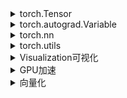 <details><summary>torch.Tensor</summary>
  
- 创建
  - torch.Tensor(rows,cols)  
  - torch.ones/torch.zeros/torch.eye(rows,cols)  
  - torch.arange(s,e,step)/torch.linspace(s,e,num)  
  - torch.rand/torch.randn(rows,cols) //0-1均匀分布，-1--1标准分布  
  - torch.normal(means,std,out)  //有问题,创建不了  
  - torch.randperm(n)//随机排列  
  - torch.is_tensor  
  - torch.set_default_tensor_type  
  - torch.numel  
  - tensor.size()/tensor.shape //尺寸  
  - tensor.dtype/tensor.type()//数据类型  
  - tensor.numel()//元素个数  
- 数据类型  
  - 8位 torch.CharTensor/torch.ByteTensor  
  - 16位 torch.ShortTensor/torch.cuda.HalfTensor  
  - 32位 torch.IntTensor/torch.FloatTensor  
  - 64位 torch.LongTensor/torch.DoubleTensor  
  - 类型转换 tensor.type()/tensor.type_as(tensor)  
- 常用操作  
  **从存储角度看，对tensor的操作分为两类：函数名以_结尾的是inplace方式, 即会修改调用者自己的数据。**  
  - tensor.view()//修改尺寸，保持元素不变，浅复制  
  - tensor.unsqueeze(n)//扩展维度，在n-1后插入新维度  
  - tensor.expand(dim1,dim2,dim3)//扩展维度为dim1,dim2,dim3  
  - tensor.expand_as(tensor)//扩展维度与后一tensor一致  
  - tensor.squeeze(n)//压缩第N维，N维维度必须是1  
  - tensor.squeeze()//压缩所有维度为1的维  
  - tensor.resize()//修改尺寸，尺寸比原来大，会分配新空间，比原来小，旧数据仍保存  
  - 索引操作  
    - 坐标 tensor[,],tensor[[],[],[]]    
    - 切片 tensor[:,:]  
    - 大切片 tensor[:,...]  
    - mask tensor[真值表]  
  - torch.cat(tensor,dimension=0,1)//拼接  
  - torch.gather(tensor,dim,index,out)//将tensor按dim维通过index索引的值聚合后，输出   
  - tensor.scatter_(dim,index,inputtensor)//按dim维通过index索引将inputtensor的值放入tensor  
  - tensor.gather(dim,index)//gather和scatter_是一对逆操作  
  - torch.index_select(input,dim,index)//按index和dim选取行或列  
  - torch.masked_select(input,mask)//根据mask选取  
  - torch.nonzero(input)//返回非零元素坐标  
  - torch.split(input,size,dim)//按dim分割，每块大小为size，不能整除，则最后一块小于size  
  - torch.stack(tensors,dim)//按dim堆叠tensors  
  - torch.t()/torch.transpose()//转置，浅复制  
  - torch.chunk(tensor,chunks,dim)//类似split,按dim分割，分成chunks块  
  - torch.unbind(tensor,dim)//按dim，每行或列为一个tensor，组成一个元组，并返回  
- 数学运算  
  - torch.sum  
  - torch.mean  
  - torch.std  
  - torch.clamp  
  - torch.max  
  - torch.min  
  - torch.ceil,torch.floor,torch.round   
  - torch.pow  
  - torch.sqrt  
  - torch.prod  
  - torch.eq,torch.ne,torch.gt,torch.ge,torch.lt,torch.le    
  - torch.equal  
  - +-/\*，均是element-wise，按元素运算方式  
  - 内积,tensor.dot(tensor)/torch.dot(tensor,tensor)//tensor必须是一维  
  - 矩阵乘法,tensor.mm(tensor)/torch.mm(tensor,tensor)//按线性代数矩阵乘法运算规则   
- tensor和numpy的转换  
  - torch.from_numpy(ndarray)  
  - torch.Tensor(ndarry)  
  - tensor.numpy()  
</details>

<details><summary>torch.autograd.Variable</summary>
  
- Variable数据结构：
  - 包含成员data，grad，grad_fn  
  - data:就是一个tensor  
  - grad:是一个variable,形状与data一致  
  - grad_fn:记录variable的来源操作，即variable是通过grad_fn记录的操作产生的，如果为None则说明是手动创建的  
            同时grad_fn也表示此variable的反向传播函数，如AddBackwardl,AcummulateGrad,None  
  - grad_fn.next_functions 前几个元素的grad_fn  
- Variable的创建  
  - Variable(tensor,requires_grad=True/False,volatile=True/False)  
  - requires_grad:bool值，指示需不需要求导此variable   
  - volatile:bool值，指示是否禁止求导此variable,优先级大于requires_grad  
    **注：新版本好像不用volatile了，用torch.no_grad**  
- Variable自动求导功能  
  - Variable.backward(grad_varialbes,retain_graph):根据计算图求出直至源头的梯度，**注：计算图是理解自动求导的重要概念**  
  - grad_variables即目标函数对此variable的梯度  
  - retain_graph：bool值，指示是否清空中间变量的梯度缓存  
    所以求导类似于
    ```python
    z.backward()
    y.backward(torch.autograd.grad(z.y))//两种方法是同一个意思，从z开始求导，和从y开始求导  
    ```
    backward计算完梯度后，用于临时存储中间变量的grad的变量即被释放，所以用variable.grad查不到中间变量的grad  
    可用`torch.autograd.grad(x,y)`手动计算，即x对y的grad  
    或用torch.autograd.Variable.register_hook(func(grad))函数返回一个句柄，func(grad)是关于此variable的gra的函数  
    每次在backward时，调用register_hook  
    ```python
    def variable_hook(grad):
      print('y的梯度： \r\n',grad)
    x = V(t.ones(3), requires_grad=True)
    w = V(t.rand(3), requires_grad=True)
    y = x * w
    hook_handle = y.register_hook(variable_hook)
    z = y.sum()
    z.backward()
    hook_handle.remove()
    ```
 - 若遇到不能通过autograd自动求导的情况，可通过手动写function来进行前向传播和后向传播  
   **待了解** 
</details>

<details><summary>torch.nn</summary>
  
- torch.nn.Module类的属性  
  **torch.nn.Module是torch.nn的核心数据结构，表示一个网络，可以是单层或多层，可以包含子网络。**    
  - self.\_parameters=OrderedDict()   //此网络中的Parameters，子网络的Parameters不在这里  
  - self.\_modules=OrderedDict()    //存储包含的子网络,子网络的子网络不在这里    
  - self.training=True      //模型是否训练模式的标志，默认为True  
  - self.\_buffers=OrderedDict()    //以下三个属性是在网络前向传播和后向传播中会利用到的    
                                      获取中间网络层的参数的函数类似之前提到的Variable hook技术  
                                      Variable.register_hook(fun(grad))  
                                      Module.register_backward_hook(fun(model,inut,output))  
  - self.\_forward_hooks=OrderedDict()  
  - self.\_backward_hooks=OrderedDict()  
  - torch.nn.Module.\_\_dict\_\_.get('属性')//返回属性，但是在self.\_parameters和self.\_modules中已有的属性  
                                              不会出现在torch.nn.Module.\_\_dict\_\_中  
                                              三者加起来是所有的parameters,和modules  
                                              modules.parameters() or modules.modules()  
- 创建网络
  ```python
  自定义简单网络模型示例,全连接层FClayer  
  class myFCNet(nn.Module):
    def __init__(self,in_features,out_features):
        super(myFCNet,self).__init__()    //也可以nn.Module.__init__(self)
        self.w=nn.Parameter(torch.randn(in_features,out_features))  
        self.b=nn.Parameter(torch.randn(out_features))

    def forward(self,x):
        x=x.mm(self.w)
        x=x+self.b.expand_as(x)
        return x
   ```
  - torch.nn.Module.parameters(),torch.nn.Module.named_parameters()//返回所有网络参数，返回所有网络参数名称和参数  
  - torch.nn.modules(),torch.nn.named_modules()//返回子网络  
  - torch.nn.Parameter(Variable)  //Parameter,Variable,tensor都是矩阵  
    tensor是纯数字只运用于计算，不能用于自动求导  
    variable是对tensor的封装，记录有梯度相关信息，可用于自动求导  
    Parameter是对Variable的子类，默认requires_grad是True(因Parameter是学习的参数肯定要求导)  
    另Parameter在用于Module中时，Module可以根据Parameter的属性进行自动识别等.Variable不行因为缺少这些属性  
  ```python
  自定义含有子网络的网络模型示例,多层感知机MLP  
  def myMLP(nn.Module):
      def __init__.(self,in_features,hidden_features,out_features):
          super(myMLP,self).__init__()
          self.layer1=myFCNet(in_features,hidden_features)
          self.layer2=myFCNet(hidden_layers,out_features)

      def forward(self,x):
          x=self.layer1(x)
          x=self.layer2(x)
          return x
  ```
  - torch.nn.Sequential
    是一类特殊的Module,不用再写forward函数，规定了网络结构后，默认一层一层往下传递  
    ```python
    Sequentila示例  
    net=torch.nn.Sequential(
        torch.nn.Conv2d(3,3,3),
        torch.nn.BatchNorm2d(3),
        torch.nn.Relu()
        )
    net.add_module('fc1',torch.nn.Linear(3,3))
    input=torch.randn(3,3)
    net(input)//自动一层一层传递  
    ```
  - torch.nn.ModuleList  
    也是一个Module，包含了一层或多层子网络的Module,但是不能依次进行传播  
    ```python
    ModuleList示例
    net=torch.nn.ModuleList([torch.nn.Linear(3,3),torch.nn.Linear(3,2),torch.nn.Dropout(0.5)])  
    input=torch.randn(3,3)
    net(input)//这样是错误的，因为不能一层一层传递会报错  
    for model in net:
        input=model(input)//正确  
    ```
- 常用的神经网络层，标准接口  
  - torch.nn.Conv2d  
  - torch.nn.Linear  
  - torch.nn.Dropout
  - torch.nn.MaxPool2d
- 激活函数  
  **激活函数也是基于Module实现，保存在torch.nn中**
  - torch.nn.Relu  
- loss损失函数torch.nn  
  **也是一类特殊的Module，保存在torch.nn中**  
  - 常用的loss损失函数  
    - torch.nn.CrossEntropyLoss()  
    - torch.nn.MSELoss()  
- optimizer优化器  
  **保存在torch.nn.optim中**  
  - 常用的优化器  
    - torch.optim.SGD()  
- torch.nn.functional纯函数    
  某些torch.nn.Module的功能在torch.nn.functional中也有相应接口，比如不需要参数学习的Module就可以使用functional  
  - torch.nn.functional.relu()  
  - torch.nn.functional.max_pool2d()  
- torch.nn.init初始化策略  
  - torch.nn.init.xavier_normal(Parameter)  
- torch.save,torch.load模型保存和加载  
  - torch.save(module.state_dict(),'xx.pth')//只保存参数  
  - torch.load('xx.pth')//加载参数  
  - module.load_state_dict(torch.load('xx.pth'),strict=True)//将加载的参数添加到模型中,strict默认为True  
                                    strict=False时，非严格加载参数，属性对应则加载，不对应不加载，保持原样  
- cpu与gpu加载时相互转换  
  torch.load(path,map_location=lambda storage,loc:storage)  
  torch.load(path,map_location=lambda storage,loc:storage.cuda(0))  
  torch.load(path,map_location={'cuda:0':'cuda:1'}  
</details>

<details><summary>torch.utils</summary>
  
- **数据抽象**torch.utils.data.Dataset  
  **将数据源整理成像列表一样的数据结构,元素内容可以(文件路径，label，特征点，图片数据...)**  
  主要是定义\_\_init\_\_,\_\_getitem\_\_,\_\_len\_\_三个函数  
  ```python
  简单数据加载定义示例  
  class myData(torch.utils.data.Dataset):
      def __init__(self,root,transforms=None):    //root目录下包含图片，图片命名分别包含'cat'，'dog'  
          self.imgpath=[os.path.join(root,path) for path in os.listdir(root)]  
          
      def __getitem__(self,index):
          img=self.imagepath[index]
          if 'cat' in img.split('/')[-1]:
              label=0
          else:
              label=1
          if transforms:
              img=PIL.Image.open(img)
              img=transform(img)
          return img,label
          
      def __len__(self):
         return len(self.imgpath)
  dataset=myData('./liaodi')
  dataset[0]                  //可以想使用list一样使用dataset，很方便  
  for path,label in dataset:
      print(path,label)
  ```
  **注:**
  - 高负载的操作放在__getitem__中，如加载图片等。
  - dataset中应尽量只包含只读对象，避免修改任何可变对象，利用多线程进行操作。
  ```
  第一点是因为多进程会并行的调用__getitem__函数，将负载高的放在__getitem__函数中能够实现并行加速。
  第二点是因为dataloader使用多进程加载，如果在 Dataset实现中使用了可变对象，可能会有意想不到的冲突。
  在多线程/多进程中，修改一个可变对象，需要加锁，但是dataloader的设计使得其很难加锁(在实际使用中也应尽量避免锁的存在)
  因此最好避免在dataset中修改可变对象。
  例如下面就是一个不好的例子，在多进程处理中self.num可能与预期不符，这种问题不会报错，因此难以发现。
  如果一定要修改可变对象，建议使用Python标准库Queue中的相关数据结构。

  class BadDataset(Dataset):
      def __init__(self):
          self.datas = range(100)
          self.num = 0 # 取数据的次数
      def __getitem__(self, index):
          self.num += 1
          return self.datas[index]
  ```
- **数据抽取**torch.utils.data.DataLoader  
  - DataLoader(dataset, batch_size=1, shuffle=False, sampler=None, num_workers=0, collate_fn=default_collate,   
    pin_memory=False,drop_last=False)  
    - dataset：加载的数据集(Dataset对象)  
    - batch_size：batch size  
    - shuffle:：是否将数据打乱  
    - sampler： 样本抽样，后续会详细介绍  
    - num_workers：使用多进程加载的进程数，0代表不使用多进程  
    - collate_fn： 如何将多个样本数据拼接成一个batch，一般使用默认的拼接方式即可  
    - pin_memory：是否将数据保存在pin memory区，pin memory中的数据转到GPU会快一些  
    - drop_last：dataset中的数据个数可能不是batch_size的整数倍，drop_last为True会将多出来不足一个batch的数据丢弃  
- torch.utils.data.sampler  
  在DataLoader中shuffle是sampler的一种，默认的sampler是SequentialSampler顺序采样即一个接一个采样  
  常用的还有：WeightedRandomSampler(weights,num_samplers,replacement=True)  
  当DataLoader中指定了sampler后，shuffle参数失效  
  - weights:样本的权重，越大选取几率越大  
  - num_samplers:总采样的数目//当采样数目==样本数目，且replacement=False时，意味样本每一个采一次都会采到  
                              那么WeightedRandSampler将失去意义。  
  - replacement:是否可重复选取                                                                                               
  
</details>

<details><summary>Visualization可视化</summary>
  
- Visdom类似matplotlib的画图工具  
  ```python
  import visdom
  vis=visdom.Visdom(env='test')
  vis.line(X,Y,Win='',name='')//横纵坐标，窗口名字，线的名字，重复两次，win命名相同，新图覆盖旧图    
  vis.line(X,Y,Win='',update='append',name'')//设置update方式为apend，数据更新，不覆盖原图  
  vis.updateTrace(X,Y,Win='',name='')//在同一个窗口上画一条新线    
  vis.image(ndarray，Win='')//接收一个numpy array的数据，并可视化为图片      
  vis.images(ndarray,Win='',nrow=)//接收一个batch的ndarray数据，并可视化图片，nrow指定有多少行  
  vis.text(''' ''',Win='')//支持html语法<br>换行<hl>标题<b>加粗之类的          
  ```
</details>

<details><summary>GPU加速</summary>
  
- torch.cuda.is_available()     gpu是否可用
- torch.backends.cudnn.benchmark   设为True有助加速训练  
- Tensor,Variable,Module都有.cuda()方法，但是有区别：
  - Tensor，Variable的.cuda()以后，返回新的变量为GPU版本，原来的变量没有变化  
  - Module的.cuda()以后，是inplace方式，Module自身变为GPU版本  

- .cuda(device=)  
  - device:应用哪一块GPU  
- is_cuda  
  - 是否在GPU上  
- get_device()返回使用的GPU是哪一块  
- 损失函数也是一种运算可放在GPU上  
- torch.cuda.device()设置默认使用的GPU  
- torch.cuda.set_device()指定使用某一块GPU  
- CUDA_VISIBLE_DEVICE来指定使用多块GPU
  - 命令行格式 python main.py CUDA_VISIBLE_DEVICE 0,1  
  - import方式 import os ,os.environ["CUDA_VISIBLE_DEVICE"]="0,1"  
  - 使用指定的某几块物理GPU  
  - 在逻辑使用上，还是按0,1，2 的顺序使用，虽然可能使用的是第2,4,5块物理GPU  
 
</details>

<details><summary>向量化</summary>
  

</details>
